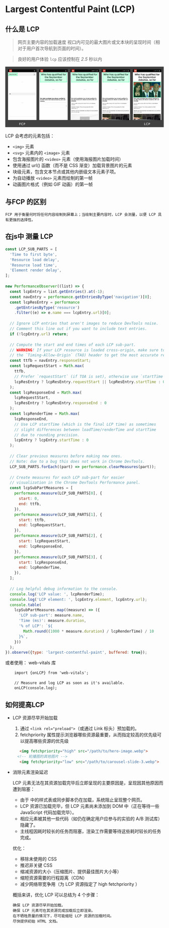 
# Largest Contentful Paint (LCP)

## 什么是 LCP

  > 网页主要内容的加载速度
  > 视口内可见的最大图片或文本块的呈现时间（相对于用户首次导航到页面的时间）。

  > 良好的用户体验 `lcp` 应该控制在 *2.5* 秒以内

  ![img](./LCP.png)

<!-- 
  <img alt="来自 cnn.com 的 Largest Contentful Paint 时间轴" height="311" sizes="(max-width: 840px) 100vw, 856px" src="https://web.dev/static/articles/lcp/image/largest-contentful-paint-fc43128e011aa.png?hl=zh-cn" srcset="https://web.dev/static/articles/lcp/image/largest-contentful-paint-fc43128e011aa_36.png?hl=zh-cn 36w,https://web.dev/static/articles/lcp/image/largest-contentful-paint-fc43128e011aa_48.png?hl=zh-cn 48w,https://web.dev/static/articles/lcp/image/largest-contentful-paint-fc43128e011aa_72.png?hl=zh-cn 72w,https://web.dev/static/articles/lcp/image/largest-contentful-paint-fc43128e011aa_96.png?hl=zh-cn 96w,https://web.dev/static/articles/lcp/image/largest-contentful-paint-fc43128e011aa_480.png?hl=zh-cn 480w,https://web.dev/static/articles/lcp/image/largest-contentful-paint-fc43128e011aa_720.png?hl=zh-cn 720w,https://web.dev/static/articles/lcp/image/largest-contentful-paint-fc43128e011aa_856.png?hl=zh-cn 856w,https://web.dev/static/articles/lcp/image/largest-contentful-paint-fc43128e011aa_960.png?hl=zh-cn 960w,https://web.dev/static/articles/lcp/image/largest-contentful-paint-fc43128e011aa_1440.png?hl=zh-cn 1440w,https://web.dev/static/articles/lcp/image/largest-contentful-paint-fc43128e011aa_1920.png?hl=zh-cn 1920w,https://web.dev/static/articles/lcp/image/largest-contentful-paint-fc43128e011aa_2880.png?hl=zh-cn 2880w" width="800"> -->


  LCP 会考虑的元素包括：

  - `<img>` 元素
  - `<svg>` 元素内的 `<image>` 元素
  - 包含海报图片的 `<video>` 元素（使用海报图片加载时间）
  - 使用通过 url() 函数（而不是 CSS 渐变）加载背景图片的元素
  - 块级元素，包含文本节点或其他内嵌级文本元素子项。
  - 为自动播放 `<video>` 元素而绘制的第一帧
  - 动画图片格式（例如 GIF 动画）的第一帧


## 与FCP 的区别

    FCP 用于衡量何时将任何内容绘制到屏幕上；当绘制主要内容时，LCP 会测量，以便 LCP 具有更强的选择性。


## 在js中 测量 LCP

```js
const LCP_SUB_PARTS = [
  'Time to first byte',
  'Resource load delay',
  'Resource load time',
  'Element render delay',
];

new PerformanceObserver((list) => {
  const lcpEntry = list.getEntries().at(-1);
  const navEntry = performance.getEntriesByType('navigation')[0];
  const lcpResEntry = performance
    .getEntriesByType('resource')
    .filter((e) => e.name === lcpEntry.url)[0];

  // Ignore LCP entries that aren't images to reduce DevTools noise.
  // Comment this line out if you want to include text entries.
  if (!lcpEntry.url) return;

  // Compute the start and end times of each LCP sub-part.
  // WARNING! If your LCP resource is loaded cross-origin, make sure to add
  // the `Timing-Allow-Origin` (TAO) header to get the most accurate results.
  const ttfb = navEntry.responseStart;
  const lcpRequestStart = Math.max(
    ttfb,
    // Prefer `requestStart` (if TOA is set), otherwise use `startTime`.
    lcpResEntry ? lcpResEntry.requestStart || lcpResEntry.startTime : 0
  );
  const lcpResponseEnd = Math.max(
    lcpRequestStart,
    lcpResEntry ? lcpResEntry.responseEnd : 0
  );
  const lcpRenderTime = Math.max(
    lcpResponseEnd,
    // Use LCP startTime (which is the final LCP time) as sometimes
    // slight differences between loadTime/renderTime and startTime
    // due to rounding precision.
    lcpEntry ? lcpEntry.startTime : 0
  );

  // Clear previous measures before making new ones.
  // Note: due to a bug this does not work in Chrome DevTools.
  LCP_SUB_PARTS.forEach((part) => performance.clearMeasures(part));

  // Create measures for each LCP sub-part for easier
  // visualization in the Chrome DevTools Performance panel.
  const lcpSubPartMeasures = [
    performance.measure(LCP_SUB_PARTS[0], {
      start: 0,
      end: ttfb,
    }),
    performance.measure(LCP_SUB_PARTS[1], {
      start: ttfb,
      end: lcpRequestStart,
    }),
    performance.measure(LCP_SUB_PARTS[2], {
      start: lcpRequestStart,
      end: lcpResponseEnd,
    }),
    performance.measure(LCP_SUB_PARTS[3], {
      start: lcpResponseEnd,
      end: lcpRenderTime,
    }),
  ];

  // Log helpful debug information to the console.
  console.log('LCP value: ', lcpRenderTime);
  console.log('LCP element: ', lcpEntry.element, lcpEntry.url);
  console.table(
    lcpSubPartMeasures.map((measure) => ({
      'LCP sub-part': measure.name,
      'Time (ms)': measure.duration,
      '% of LCP': `${
        Math.round((1000 * measure.duration) / lcpRenderTime) / 10
      }%`,
    }))
  );
}).observe({type: 'largest-contentful-paint', buffered: true});
```

或者使用： web-vitals 库

```JS
    import {onLCP} from 'web-vitals';

    // Measure and log LCP as soon as it's available.
    onLCP(console.log);
```

## 如何提高LCP

<!-- https://web.dev/articles/optimize-lcp?hl=zh-cn -->

  - LCP 资源尽早开始加载
    1. 通过 `<link rel="preload">`（或通过 Link 标头）预加载的。
    2. fetchpriority 属性提示浏览器哪些资源最重要，从而指定较高的优先级可以提高哪些资源的优先级
      ```HTML
         <img fetchpriority="high" src="/path/to/hero-image.webp">
        <!-- 轮播图的其他图片 -->
         <img fetchpriority="low" src="/path/to/carousel-slide-3.webp">
      ```
  - 消除元素渲染延迟

    LCP 元素无法在其资源加载完毕后立即呈现的主要原因是，呈现因其他原因而遭到阻塞：
    - 由于 <head> 中的样式表或同步脚本仍在加载，系统阻止呈现整个网页。
    - LCP 资源已加载完毕，但 LCP 元素尚未添加到 DOM 中（正在等待一些 JavaScript 代码加载完毕）。
    - 相应元素被其他一些代码（如仍在确定用户应参与的实验的 A/B 测试库）隐藏了。
    - 主线程因耗时较长的任务而阻塞，渲染工作需要等待这些耗时较长的任务完成。

    优化：

    - 移除未使用的 CSS
    - 推迟非关键 CSS
    - 缩减资源的大小（压缩图片、提供最佳图片大小等）
    - 缩短资源需要的行程距离（CDN）
    - 减少网络带宽争用（为 LCP 资源指定了 high fetchpriority ）


    概括来讲，优化 LCP 可以总结为 4 个步骤：

        确保 LCP 资源尽早开始加载。
        确保 LCP 元素可在其资源完成加载后立即渲染。
        在不牺牲质量的情况下，尽可能缩短 LCP 资源的加载时间。
        尽快提供初始 HTML 文档。